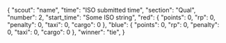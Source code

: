{
	"scout": "name",
	"time": "ISO submitted time",
	"section": "Qual",
	"number": 2,
	"start_time": "Some ISO string",
	"red": {
		"points": 0,
		"rp": 0,
		"penalty": 0,
		"taxi": 0,
		"cargo": 0
	},
	"blue": {
		"points": 0,
		"rp": 0,
		"penalty": 0,
		"taxi": 0,
		"cargo": 0
	},
	"winner": "tie",
}